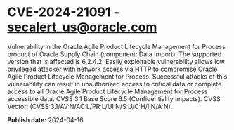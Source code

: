 # CVE-2024-21091 - secalert_us@oracle.com

Vulnerability in the Oracle Agile Product Lifecycle Management for Process product of Oracle Supply Chain (component: Data Import).   The supported version that is affected is 6.2.4.2. Easily exploitable vulnerability allows low privileged attacker with network access via HTTP to compromise Oracle Agile Product Lifecycle Management for Process.  Successful attacks of this vulnerability can result in  unauthorized access to critical data or complete access to all Oracle Agile Product Lifecycle Management for Process accessible data. CVSS 3.1 Base Score 6.5 (Confidentiality impacts).  CVSS Vector: (CVSS:3.1/AV:N/AC:L/PR:L/UI:N/S:U/C:H/I:N/A:N).

**Publish date:** 2024-04-16
